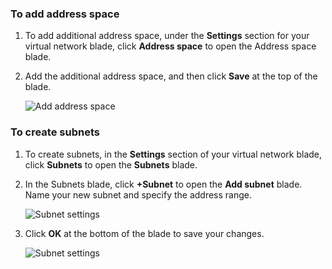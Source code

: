 ### <a name="to-add-address-space"></a>To add address space
1. To add additional address space, under the **Settings** section for your virtual network blade, click **Address space** to open the Address space blade.
2. Add the additional address space, and then click **Save** at the top of the blade.
   
    ![Add address space](https://docstestmedia1.blob.core.windows.net/azure-media/includes/media/vpn-gateway-additional-address-space-include/address_space.png)

### <a name="to-create-subnets"></a>To create subnets
1. To create subnets, in the **Settings** section of your virtual network blade, click **Subnets** to open the **Subnets** blade. 
2. In the Subnets blade, click **+Subnet** to open the **Add subnet** blade. Name your new subnet and specify the address range.
   
    ![Subnet settings](https://docstestmedia1.blob.core.windows.net/azure-media/includes/media/vpn-gateway-additional-address-space-include/add_subnet.png)        
3. Click **OK** at the bottom of the blade to save your changes.
   
    ![Subnet settings](https://docstestmedia1.blob.core.windows.net/azure-media/includes/media/vpn-gateway-additional-address-space-include/ok.png)




